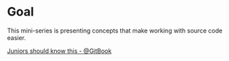# Goal

This mini-series is presenting concepts that make working with source code easier.

[Juniors should know this - @GitBook](https://devtraining.gitbook.io/juniors-should-know-this)

